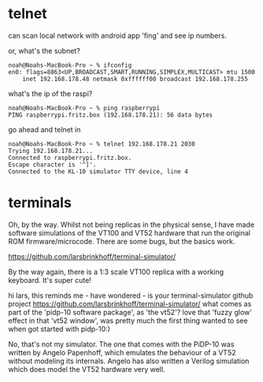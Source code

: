 # telnet

can scan local network with android app 'fing' and see ip numbers. 

or, what's the subnet?

    noah@Noahs-MacBook-Pro ~ % ifconfig
    en0: flags=8863<UP,BROADCAST,SMART,RUNNING,SIMPLEX,MULTICAST> mtu 1500
        inet 192.168.178.48 netmask 0xffffff00 broadcast 192.168.178.255

what's the ip of the raspi?

    noah@Noahs-MacBook-Pro ~ % ping raspberrypi
    PING raspberrypi.fritz.box (192.168.178.21): 56 data bytes

go ahead and telnet in

    noah@Noahs-MacBook-Pro ~ % telnet 192.168.178.21 2030
    Trying 192.168.178.21...
    Connected to raspberrypi.fritz.box.
    Escape character is '^]'.
    Connected to the KL-10 simulator TTY device, line 4

# terminals

Oh, by the way.  Whilst not being replicas in the physical sense, I have made software simulations of the VT100 and VT52 hardware that run the original ROM firmware/microcode.  There are some bugs, but the basics work.

https://github.com/larsbrinkhoff/terminal-simulator/

By the way again, there is a 1:3 scale VT100 replica with a working keyboard.  It's super cute!

hi lars, this reminds me - have wondered - is your terminal-simulator github project https://github.com/larsbrinkhoff/terminal-simulator/ what comes as part of the 'pidp-10 software package', as 'the vt52'? love that 'fuzzy glow' effect in that 'vt52 window', was pretty much the first thing wanted to see when got started with pidp-10:)

No, that's not my simulator.  The one that comes with the PiDP-10 was written by Angelo Papenhoff, which emulates the behaviour of a VT52 without modeling its internals.  Angelo has also written a Verilog simulation which does model the VT52 hardware very well.
